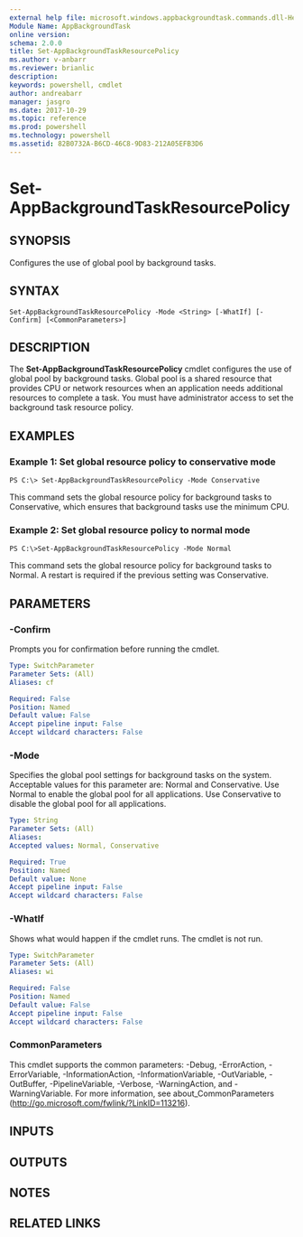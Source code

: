 ```yaml
---
external help file: microsoft.windows.appbackgroundtask.commands.dll-Help.xml
Module Name: AppBackgroundTask
online version: 
schema: 2.0.0
title: Set-AppBackgroundTaskResourcePolicy
ms.author: v-anbarr
ms.reviewer: brianlic
description: 
keywords: powershell, cmdlet
author: andreabarr
manager: jasgro
ms.date: 2017-10-29
ms.topic: reference
ms.prod: powershell
ms.technology: powershell
ms.assetid: 82B0732A-B6CD-46C8-9D83-212A05EFB3D6
---
```


# Set-AppBackgroundTaskResourcePolicy

## SYNOPSIS
Configures the use of global pool by background tasks.

## SYNTAX

```
Set-AppBackgroundTaskResourcePolicy -Mode <String> [-WhatIf] [-Confirm] [<CommonParameters>]
```

## DESCRIPTION
The **Set-AppBackgroundTaskResourcePolicy** cmdlet configures the use of global pool by background tasks.
Global pool is a shared resource that provides CPU or network resources when an application needs additional resources to complete a task.
You must have administrator access to set the background task resource policy.

## EXAMPLES

### Example 1: Set global resource policy to conservative mode
```
PS C:\> Set-AppBackgroundTaskResourcePolicy -Mode Conservative
```

This command sets the global resource policy for background tasks to Conservative, which ensures that background tasks use the minimum CPU.

### Example 2: Set global resource policy to normal mode
```
PS C:\>Set-AppBackgroundTaskResourcePolicy -Mode Normal
```

This command sets the global resource policy for background tasks to Normal.
A restart is required if the previous setting was Conservative.

## PARAMETERS

### -Confirm
Prompts you for confirmation before running the cmdlet.

```yaml
Type: SwitchParameter
Parameter Sets: (All)
Aliases: cf

Required: False
Position: Named
Default value: False
Accept pipeline input: False
Accept wildcard characters: False
```

### -Mode
Specifies the global pool settings for background tasks on the system.
Acceptable values for this parameter are: Normal and Conservative.
Use Normal to enable the global pool for all applications.
Use Conservative to disable the global pool for all applications.

```yaml
Type: String
Parameter Sets: (All)
Aliases: 
Accepted values: Normal, Conservative

Required: True
Position: Named
Default value: None
Accept pipeline input: False
Accept wildcard characters: False
```

### -WhatIf
Shows what would happen if the cmdlet runs.
The cmdlet is not run.

```yaml
Type: SwitchParameter
Parameter Sets: (All)
Aliases: wi

Required: False
Position: Named
Default value: False
Accept pipeline input: False
Accept wildcard characters: False
```

### CommonParameters
This cmdlet supports the common parameters: -Debug, -ErrorAction, -ErrorVariable, -InformationAction, -InformationVariable, -OutVariable, -OutBuffer, -PipelineVariable, -Verbose, -WarningAction, and -WarningVariable. For more information, see about_CommonParameters (http://go.microsoft.com/fwlink/?LinkID=113216).

## INPUTS

## OUTPUTS

## NOTES

## RELATED LINKS


